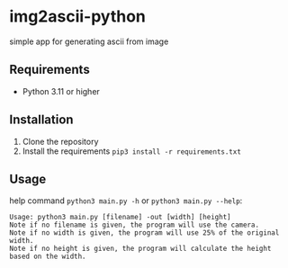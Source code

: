# img2ascii-python
 simple app for generating ascii from image

## Requirements
- Python 3.11 or higher

## Installation
1. Clone the repository
2. Install the requirements `pip3 install -r requirements.txt`

## Usage
help command `python3 main.py -h` or `python3 main.py --help`:

```
Usage: python3 main.py [filename] -out [width] [height]
Note if no filename is given, the program will use the camera.
Note if no width is given, the program will use 25% of the original width.
Note if no height is given, the program will calculate the height based on the width.
```

